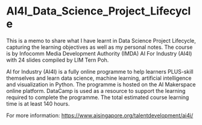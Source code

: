 # AI4I_Data_Science_Project_Lifecycle
This is a memo to share what I have learnt in Data Science Project Lifecycle, capturing the learning objectives as well as my personal notes. The course is by Infocomm Media Development Authority (IMDA) AI For Industry (AI4I) with 24 slides compiled by LIM Tern Poh.

AI for Industry (AI4I) is a fully online programme to help learners PLUS-skill themselves and learn data science, machine learning, artificial intelligence and visualization in Python. The programme is hosted on the AI Makerspace online platform. DataCamp is used as a resource to support the learning required to complete the programme. The total estimated course learning time is at least 140 hours.

For more information: https://www.aisingapore.org/talentdevelopment/ai4i/
